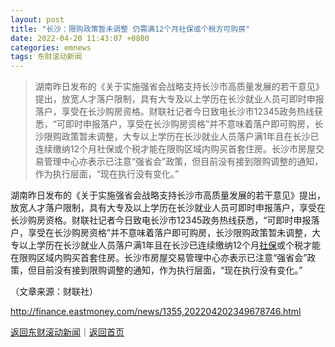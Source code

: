 ```yaml
---
layout: post
title: "长沙：限购政策暂未调整 仍需满12个月社保或个税方可购房"
date: 2022-04-20 11:43:07 +0800
categories: emnews
tags: 东财滚动新闻
---
```

> 湖南昨日发布的《关于实施强省会战略支持长沙市高质量发展的若干意见》提出，放宽人才落户限制，具有大专及以上学历在长沙就业人员可即时申报落户，享受在长沙购房资格。财联社记者今日致电长沙市12345政务热线获悉，“可即时申报落户，享受在长沙购房资格”并不意味着落户即可购房，长沙限购政策暂未调整，大专以上学历在长沙就业人员落户满1年且在长沙已连续缴纳12个月社保或个税才能在限购区域内购买首套住房。长沙市房屋交易管理中心亦表示已注意“强省会”政策，但目前没有接到限购调整的通知，作为执行层面，“现在执行没有变化。”

<p>湖南昨日发布的《关于实施强省会战略支持长沙市高质量发展的若干意见》提出，放宽人才落户限制，具有大专及以上学历在长沙就业人员可即时申报落户，享受在长沙购房资格。财联社记者今日致电长沙市12345政务热线获悉，“可即时申报落户，享受在长沙购房资格”并不意味着落户即可购房，长沙限购政策暂未调整，大专以上学历在长沙就业人员落户满1年且在长沙已连续缴纳12个月<span id="Info.3294"><a href="http://data.eastmoney.com/zlsj/" class="infokey">社保</a></span>或个税才能在限购区域内购买首套住房。长沙市房屋交易管理中心亦表示已注意“强省会”政策，但目前没有接到限购调整的通知，作为执行层面，“现在执行没有变化。”</p><p class="em_media">（文章来源：财联社）</p>

<http://finance.eastmoney.com/news/1355,202204202349678746.html>

[返回东财滚动新闻](//finews.withounder.com/emnews/)｜[返回首页](//finews.withounder.com/)